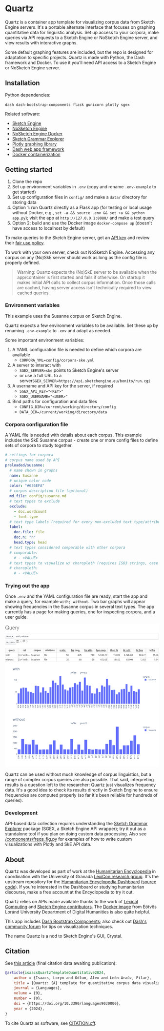 # Quartz

Quartz is a container app template for visualizing corpus data from Sketch Engine servers. It's a portable alternate interface that focuses on graphing quantitative data for linguistic analysis. Set up access to your corpora, make queries via API requests to a Sketch Engine or NoSketch Engine server, and view results with interactive graphs.

Some default graphing features are included, but the repo is designed for adaptation to specific projects. Quartz is made with Python, the Dash framework and Docker. To use it you'll need API access to a Sketch Engine or NoSketch Engine server.

## Installation

Python dependencies:

`dash dash-bootstrap-components flask gunicorn plotly sgex`

Related software:

- [Sketch Engine](https://www.sketchengine.eu/)
- [NoSketch Engine](https://nlp.fi.muni.cz/trac/noske)
- [NoSketch Engine Docker](https://github.com/ELTE-DH/NoSketch-Engine-Docker)
- [Sketch Grammar Explorer](https://github.com/engisalor/sketch-grammar-explorer)
- [Plotly graphing library](https://plotly.com/python/)
- [Dash web app framework](https://dash.plotly.com/)
- [Docker containerization](https://www.docker.com/)

## Getting started

1. Clone the repo
2. Set up environment variables in `.env` (copy and rename `.env-example` to get started)
3. Set up configuration files in `config/` and make a `data/` directory for storing data
4. Option 1: run Quartz directly as a Flask app (for testing or local usage without Docker, e.g., `set -a && source .env && set +a && python app.py`); visit the app at `http://127.0.0.1:8080/` and make a test query
5. Option 2: build and use the Docker image `docker-compose up` (doesn't have access to localhost by default)

To make queries to the Sketch Engine server, get an [API key](https://www.sketchengine.eu/documentation/api-documentation/) and review their [fair use policy](https://www.sketchengine.eu/fair-use-policy/).

To work with your own server, check out NoSketch Engine. Accessing any corpus on any (No)SkE server should work as long as the config file is properly defined.

>Warning: Quartz expects the (No)SkE server to be available when the app/container is first started and fails if otherwise. On startup it makes initial API calls to collect corpus information. Once those calls are cached, having server access isn't technically required to view cached queries.

### Environment variables

This example uses the Susanne corpus on Sketch Engine.

Quartz expects a few environment variables to be available. Set these up by renaming `.env-example` to `.env` and adapt as needed.

Some important environment variables:

1. A YAML configuration file is needed to define which corpora are available
    - `CORPORA_YML=config/corpora-ske.yml`
2. A server to interact with
    - `SGEX_SERVER=ske` points to Sketch Engine's server
    - or use a full URL to a server`SGEX_SERVER=https://api.sketchengine.eu/bonito/run.cgi`
3. A username and API key for the server, if required
    - `SGEX_API_KEY="<KEY>"`
    - `SGEX_USERNAME="<USER>"`
4. Bind paths for configuration and data files
    - `CONFIG_DIR=/current/working/directory/config`
    - `DATA_DIR=/current/working/directory/data`

### Corpora configuration file

A YAML file is needed with details about each corpus. This example includes the SkE Susanne corpus - create one or more config files to define sets of corpora to study together.

```yaml
# settings for corpora
# corpus name used by API
preloaded/susanne:
  # name shown in graphs
  name: Susanne
  # unique color code
  color: "#636EFA"
  # corpus description file (optional)
  md_file: config/susanne.md
  # text types to exclude
  exclude:
    - doc.wordcount
    - font.type
  # text type labels (required for every non-excluded text type/attribute)
  label:
    doc.file: file
    doc.n: "n"
    head.type: head
  # text types considered comparable with other corpora
  # comparable:
    # - <VALUE>
  # text types to visualize w/ choropleth (requires ISO3 strings, case insensitive)
  # choropleth:
    # - <VALUE>
```

### Trying out the app

Once `.env` and the YAML configuration file are ready, start the app and make a query, for example `with; without`. Two bar graphs will appear showing frequencies in the Susanne corpus in several text types. The app currently has a page for making queries, one for inspecting corpora, and a user guide.

![image](/quartz-app.png)

Quartz can be used without much knowledge of corpus linguistics, but a range of complex corpus queries are also possible. That said, interpreting results is a question left to the researcher: Quartz just visualizes frequency data. It's a good idea to check its results directly in Sketch Engine to ensure frequencies are computed properly (so far it's been reliable for hundreds of queries).

### Development

API-based data collection requires understanding the [Sketch Grammar Explorer](https://github.com/engisalor/sketch-grammar-explorer) package (SGEX, a Sketch Engine API wrapper); try it out as a standalone tool if you plan on doing custom data processing. Also see [/components/freqs_fig.py](/components/freqs_fig.py) for examples of how to write custom visualizations with Plotly and SkE API data.

## About

Quartz was developed as part of work at the [Humanitarian Encyclopedia](https://humanitarianencyclopedia.org) in coordination with the University of Granada [LexiCon research group](http://lexicon.ugr.es). It's the upstream repository for the [Humanitarian Encyclopedia Dashboard](https://humanitarianencyclopedia.org/analysis) ([source code](https://github.com/Humanitarian-Encyclopedia/he-dashboard)). If you're interested in the Dashboard or studying humanitarian discourse, make a free account at the Encyclopedia to try it out.

Quartz relies on APIs made available thanks to the work of [Lexical Computing](https://www.lexicalcomputing.com/) and [Sketch Engine contributors](https://www.sketchengine.eu/bibliography-of-sketch-engine/). The [Docker image](https://github.com/ELTE-DH/NoSketch-Engine-Docker) from Eötvös Loránd University Department of Digital Humanities is also quite helpful.

This app includes [Dash Bootstrap Components](https://dash-bootstrap-components.opensource.faculty.ai/); also check out [Dash's community forum](https://community.plotly.com/) for tips on visualization techniques.

The name Quartz is a nod to Sketch Engine's GUI, Crystal.

## Citation

See [this article](https://doi.org/10.3390/languages9030000) (final citation data awaiting publication):

```bibtex
@article{isaacsQuartzTemplateQuantitative2024,
	author = {Isaacs, Loryn and Odlum, Alex and León-Araúz, Pilar},
	title = {Quartz: {A} template for quantitative corpus data visualization tools},
	journal = {Languages},
	volume = {9},
	number = {0},
	doi = {https://doi.org/10.3390/languages9030000},
	year = {2024},
}
```

To cite Quartz as software, see [CITATION.cff](/CITATION.cff).
